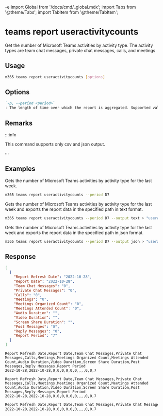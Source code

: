 -e <!-- DISCLAIMER: All secrets, passwords, and sensitive values in this document are examples only and not real credentials. -->
import Global from '/docs/cmd/_global.mdx';
import Tabs from '@theme/Tabs';
import TabItem from '@theme/TabItem';

# teams report useractivitycounts

Get the number of Microsoft Teams activities by activity type. The activity types are team chat messages, private chat messages, calls, and meetings

## Usage

```sh
m365 teams report useractivitycounts [options]
```

## Options

```md definition-list
`-p, --period <period>`
: The length of time over which the report is aggregated. Supported values `D7`, `D30`, `D90`, `D180`.
```

<Global />

## Remarks

:::info

This command supports only csv and json output.

:::

## Examples

Gets the number of Microsoft Teams activities by activity type for the last week.

```sh
m365 teams report useractivitycounts --period D7
```

Gets the number of Microsoft Teams activities by activity type for the last week and exports the report data in the specified path in text format.

```sh
m365 teams report useractivitycounts --period D7 --output text > "useractivitycounts.txt"
```

Gets the number of Microsoft Teams activities by activity type for the last week and exports the report data in the specified path in json format.

```sh
m365 teams report useractivitycounts --period D7 --output json > "useractivitycounts.json"
```

## Response

<Tabs>
  <TabItem value="JSON">

  ``` json
  [
    {
      "Report Refresh Date": "2022-10-28",
      "Report Date": "2022-10-28",
      "Team Chat Messages": "0",
      "Private Chat Messages": "0",
      "Calls": "0",
      "Meetings": "0",
      "Meetings Organized Count": "0",
      "Meetings Attended Count": "0",
      "Audio Duration": "",
      "Video Duration": "",
      "Screen Share Duration": "",
      "Post Messages": "0",
      "Reply Messages": "0",
      "Report Period": "7"
    }
  ]
  ```

  </TabItem>
  <TabItem value="Text">

  ``` text
  Report Refresh Date,Report Date,Team Chat Messages,Private Chat Messages,Calls,Meetings,Meetings Organized Count,Meetings Attended Count,Audio Duration,Video Duration,Screen Share Duration,Post Messages,Reply Messages,Report Period
  2022-10-28,2022-10-28,0,0,0,0,0,0,,,,0,0,7
  ```

  </TabItem>
  <TabItem value="CSV">

  ``` text
  Report Refresh Date,Report Date,Team Chat Messages,Private Chat Messages,Calls,Meetings,Meetings Organized Count,Meetings Attended Count,Audio Duration,Video Duration,Screen Share Duration,Post Messages,Reply Messages,Report Period
  2022-10-28,2022-10-28,0,0,0,0,0,0,,,,0,0,7
  ```

  </TabItem>
  <TabItem value="Markdown">

  ```md
  Report Refresh Date,Report Date,Team Chat Messages,Private Chat Messages,Calls,Meetings,Meetings Organized Count,Meetings Attended Count,Audio Duration,Video Duration,Screen Share Duration,Post Messages,Reply Messages,Report Period
  2022-10-28,2022-10-28,0,0,0,0,0,0,,,,0,0,7
  ```

  </TabItem>
</Tabs>
